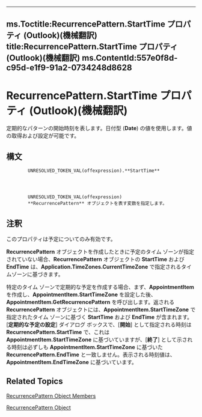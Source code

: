 

---
ms.Toctitle:RecurrencePattern.StartTime プロパティ (Outlook)(機械翻訳)
title:RecurrencePattern.StartTime プロパティ (Outlook)(機械翻訳)
ms.ContentId:557e0f8d-c95d-e1f9-91a2-0734248d8628
---
# RecurrencePattern.StartTime プロパティ (Outlook)(機械翻訳)




定期的なパターンの開始時刻を表します。日付型 (**Date**) の値を使用します。値の取得および設定が可能です。

## 構文

            UNRESOLVED_TOKEN_VAL(offexpression).**StartTime**




            UNRESOLVED_TOKEN_VAL(offexpression)
            **RecurrencePattern** オブジェクトを表す変数を指定します。



## 注釈
このプロパティは予定についてのみ有効です。



**RecurrencePattern** オブジェクトを作成したときに予定のタイム ゾーンが指定されていない場合、**RecurrencePattern** オブジェクトの **StartTime** および **EndTime** は、**Application.TimeZones.CurrentTimeZone** で指定されるタイムゾーンに基づきます。




特定のタイム ゾーンで定期的な予定を作成する場合、まず、**AppointmentItem** を作成し、**AppointmentItem.StartTimeZone** を設定した後、**AppointmentItem.GetRecurrencePattern** を呼び出します。返される **RecurrencePattern** オブジェクトには、**AppointmentItem.StartTimeZone** で指定されたタイム ゾーンに基づく **StartTime** および **EndTime** が含まれます。[**定期的な予定の設定**] ダイアログ ボックスで、[**開始**] として指定される時刻は **RecurrencePattern.StartTime** で、これは **AppointmentItem.StartTimeZone** に基づいていますが、[**終了**] として示される時刻は必ずしも **AppointmentItem.StartTimeZone** に基づいた **RecurrencePattern.EndTime** と一致しません。表示される時刻値は、**AppointmentItem.EndTimeZone** に基づいています。




## Related Topics

[RecurrencePattern Object Members](d282fdb2-2b6d-983d-fe5f-698113d35f89.md)

[RecurrencePattern Object](36c098f7-59fb-879a-5173-ed0260d13fa4.md)




